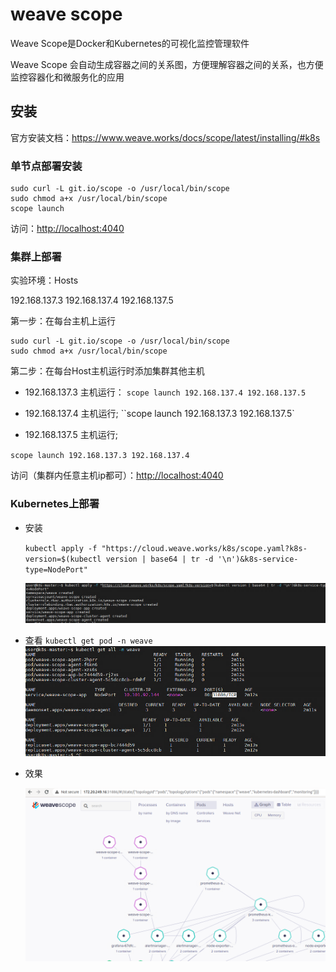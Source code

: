 # weave scope

Weave Scope是Docker和Kubernetes的可视化监控管理软件

Weave Scope 会自动生成容器之间的关系图，方便理解容器之间的关系，也方便监控容器化和微服务化的应用

## 安装

官方安装文档：<https://www.weave.works/docs/scope/latest/installing/#k8s>

### 单节点部署安装
  
  ``` shell
  sudo curl -L git.io/scope -o /usr/local/bin/scope
  sudo chmod a+x /usr/local/bin/scope
  scope launch
  ```

访问：<http://localhost:4040>

### 集群上部署

实验环境：Hosts

  192.168.137.3
  192.168.137.4
  192.168.137.5

第一步：在每台主机上运行

  ``` shell
  sudo curl -L git.io/scope -o /usr/local/bin/scope
  sudo chmod a+x /usr/local/bin/scope
  ```

第二步：在每台Host主机运行时添加集群其他主机

- 192.168.137.3 主机运行：
`scope launch 192.168.137.4 192.168.137.5`

- 192.168.137.4 主机运行;
``scope launch 192.168.137.3 192.168.137.5`

- 192.168.137.5 主机运行;

`scope launch 192.168.137.3 192.168.137.4`

访问（集群内任意主机ip都可）：<http://localhost:4040>

### Kubernetes上部署

- 安装

  `kubectl apply -f "https://cloud.weave.works/k8s/scope.yaml?k8s-version=$(kubectl version | base64 | tr -d '\n')&k8s-service-type=NodePort"`
  
  ![weave-scope-1](./_images/weave-scope-1.png)

- 查看  `kubectl get pod -n weave`
  ![weave-scope-2](./_images/weave-scope-2.png)

- 效果
  
  ![weave-scope](./_images/weave-scope.png)